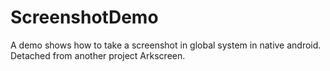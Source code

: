 # ScreenshotDemo
A demo shows how to take a screenshot in global system in native android. Detached from another project Arkscreen. 
